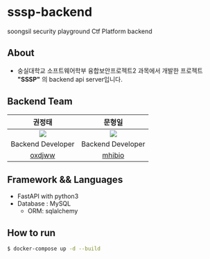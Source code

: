 # sssp-backend
soongsil security playground Ctf Platform backend

## About

- 숭실대학교 소프트웨어학부 융합보안프로젝트2 과목에서 개발한 프로젝트 **"SSSP"** 의 backend api server입니다.

## Backend Team

|                         권정태                         |                         문형일                        |
|:----------------------------------------------------:|:----------------------------------------------------:|
| <img src="https://github.com/oxdjww.png?size=100">   | <img src="https://github.com/mhibio.png?size=100">   |
|                  Backend Developer                   |                  Backend Developer                   |
| <center>[oxdjww](https://github.com/oxdjww)</center> | <center>[mhibio](https://github.com/mhibio)</center> |


## Framework && Languages
- FastAPI with python3
- Database : MySQL
    - ORM: sqlalchemy

## How to run

```bash
$ docker-compose up -d --build
```
